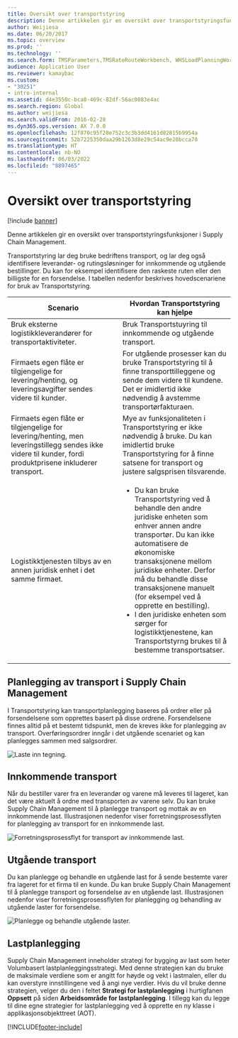 ```yaml
---
title: Oversikt over transportstyring
description: Denne artikkelen gir en oversikt over transportstyringsfunksjoner i Supply Chain Management.
author: Weijiesa
ms.date: 06/20/2017
ms.topic: overview
ms.prod: ''
ms.technology: ''
ms.search.form: TMSParameters,TMSRateRouteWorkbench, WHSLoadPlanningWorkbench, TMSLoadBuildTemplateApply, WHSLoadTemplate, TMSTransportationStatus, TMSLoadSeal, TMSLoadBuildProposal, TMSLoadBuildWorkbench, TMSLoadBuildStrategy, TMSLoadBuildStrategyAttributeValue
audience: Application User
ms.reviewer: kamaybac
ms.custom:
- "30251"
- intro-internal
ms.assetid: d4e3550c-bca8-469c-82df-56ac0083e4ac
ms.search.region: Global
ms.author: weijiesa
ms.search.validFrom: 2016-02-28
ms.dyn365.ops.version: AX 7.0.0
ms.openlocfilehash: 12f870c95f28e752c3c3b3dd4161d82815b9954a
ms.sourcegitcommit: 52b7225350daa29b1263d8e29c54ac9e20bcca70
ms.translationtype: HT
ms.contentlocale: nb-NO
ms.lasthandoff: 06/03/2022
ms.locfileid: "8897465"
---
```

# <a name="transportation-management-overview"></a>Oversikt over transportstyring

[!include [banner](../includes/banner.md)]

Denne artikkelen gir en oversikt over transportstyringsfunksjoner i Supply Chain Management.

Transportstyring lar deg bruke bedriftens transport, og lar deg også identifisere leverandør- og rutingsløsninger for innkommende og utgående bestillinger. Du kan for eksempel identifisere den raskeste ruten eller den billigste for en forsendelse. I tabellen nedenfor beskrives hovedscenariene for bruk av Transportstyring.

<table>
<colgroup>
<col width="50%" />
<col width="50%" />
</colgroup>
<thead>
<tr class="header">
<th>Scenario</th>
<th>Hvordan Transportstyring kan hjelpe</th>
</tr>
</thead>
<tbody>
<tr class="odd">
<td>Bruk eksterne logistikkleverandører for transportaktiviteter.</td>
<td>Bruk Transportstuyring til innkommende og utgående transport.</td>
</tr>
<tr class="even">
<td>Firmaets egen flåte er tilgjengelige for levering/henting, og leveringsavgifter sendes videre til kunder.</td>
<td>For utgående prosesser kan du bruke Transportstyring til å finne transporttilleggene og sende dem videre til kundene. Det er imidlertid ikke nødvendig å avstemme transportørfakturaen.</td>
</tr>
<tr class="odd">
<td>Firmaets egen flåte er tilgjengelige for levering/henting, men leveringstillegg sendes ikke videre til kunder, fordi produktprisene inkluderer transport.</td>
<td>Mye av funksjonaliteten i Transportstyring er ikke nødvendig å bruke. Du kan imidlertid bruke Transportstyring for å finne satsene for transport og justere salgsprisen tilsvarende.</td>
</tr>
<tr class="even">
<td>Logistikktjenesten tilbys av en annen juridisk enhet i det samme firmaet.</td>
<td><ul>
<li>Du kan bruke Transportstyring ved å behandle den andre juridiske enheten som enhver annen andre transportør. Du kan ikke automatisere de økonomiske transaksjonene mellom juridiske enheter. Derfor må du behandle disse transaksjonene manuelt (for eksempel ved å opprette en bestilling).</li>
<li>I den juridiske enheten som sørger for logistikktjenestene, kan Transportstyrng brukes til å bestemme transportsatser.</li>
</ul></td>
</tr>
</tbody>
</table>

## <a name="planning-transportation-in-supply-chain-management"></a>Planlegging av transport i Supply Chain Management
I Transportstyring kan transportplanlegging baseres på ordrer eller på forsendelsene som opprettes basert på disse ordrene. Forsendelsene finnes alltid på et bestemt tidspunkt, men de kreves ikke for planlegging av transport. Overføringsordrer inngår i det utgående scenariet og kan planlegges sammen med salgsordrer. 

![Laste inn tegning.](./media/Load-drawing1-1024x477.jpg)

## <a name="inbound-transportation"></a>Innkommende transport
Når du bestiller varer fra en leverandør og varene må leveres til lageret, kan det være aktuelt å ordne med transporten av varene selv. Du kan bruke Supply Chain Management til å planlegge transport og mottak av en innkommende last. Illustrasjonen nedenfor viser forretningsprosessflyten for planlegging av transport for en innkommende last. 

![Forretningsprosessflyt for transport av innkommende last.](./media/Businessprocessflowforinboundloadtransportation.jpg)

## <a name="outbound-transportation"></a>Utgående transport
Du kan planlegge og behandle en utgående last for å sende bestemte varer fra lageret for et firma til en kunde. Du kan bruke Supply Chain Management til å planlegge transport og forsendelse av en utgående last. Illustrasjonen nedenfor viser forretningsprosessflyten for planlegging og behandling av utgående laster for forsendelse. 

![Planlegge og behandle utgående laster.](./media/Planningandprocessingoutboundloads.jpg)

## <a name="load-building"></a>Lastplanlegging
Supply Chain Management inneholder strategi for bygging av last som heter Volumbasert lastplanleggingsstrategi. Med denne strategien kan du bruke de maksimale verdiene som er angitt for høyde og vekt i lastmalen, eller du kan overstyre innstillingene ved å angi nye verdier. Hvis du vil bruke denne strategien, velger du den i feltet **Strategi for lastplanlegging** i hurtigfanen **Oppsett** på siden **Arbeidsområde for lastplanlegging**. I tillegg kan du legge til dine egne strategier for lastplanlegging ved å opprette en ny klasse i applikasjonsobjekttreet (AOT).





[!INCLUDE[footer-include](../../includes/footer-banner.md)]